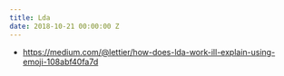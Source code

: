 ```yaml
---
title: Lda
date: 2018-10-21 00:00:00 Z
---
```


* https://medium.com/@lettier/how-does-lda-work-ill-explain-using-emoji-108abf40fa7d
